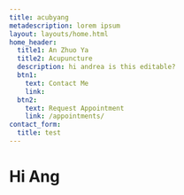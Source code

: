 ```yaml
---
title: acubyang
metadescription: lorem ipsum
layout: layouts/home.html
home_header:
  title1: An Zhuo Ya
  title2: Acupuncture
  description: hi andrea is this editable?
  btn1:
    text: Contact Me
    link:
  btn2:
    text: Request Appointment
    link: /appointments/
contact_form:
  title: test
---
```


# Hi Ang
